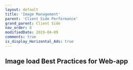 ```yaml
---
layout: default
title: 'Image Management'
parent: 'Client Side Performance'
grand_parent: Client Side
nav_order: 8
modifiedDate: 2019-04-09
comments: true
is_display_Horizontal_Ads: true
---
```


## Image load Best Practices for Web-app
